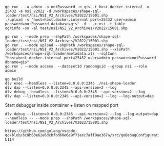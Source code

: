     go run . -u admin -p notPassword -n gis -t host.docker.internal -o 25432 -a nsi_v2022 -d /workspaces/shape-sql-loader/test/nsi/NSI_V2_Archives/V2022/15001.shp
    ./upload -s "host=host.docker.internal port=25432 user=admin password=notPassword database=gis" -d . -c nsi -t table
    ogrinfo -so -al test/nsi/NSI_V2_Archives/V2022/15001.shp

    go run . --mode prep --shpPath /workspaces/shape-sql-loader/test/nsi/NSI_V2_Archives/V2022/15001.shp
    go run . --mode upload --shpPath /workspaces/shape-sql-loader/test/nsi/NSI_V2_Archives/V2022/15001.shp --xlsPath /workspaces/shape-sql-loader/metadata.xls --sqlConn "host=host.docker.internal port=25432 user=admin password=notPassword dbname=gis"
    go run . --mode access  --datasetId randomguid --group nsi --role admin

    go build
    dlv exec --headless --listen=0.0.0.0:2345 ./nsi-shape-loader
    dlv dap --listen=0.0.0.0:2345 --api-version=2 --log
    dlv debug --headless --listen=0.0.0.0:2345 --api-version=2 --log
    dlv dap --listen=0.0.0.0:2345 --api-version=2 --log --log-output=dap

Start debugger inside container + listen on mapped port

    dlv debug --listen=0.0.0.0:2345 --api-version=2 --log --log-output=dap --headless -- --mode prep --shpPath /workspaces/shape-sql-loader/test/nsi/NSI_V2_Archives/V2022/15001.shp

    https://github.com/golang/vscode-go/blob/bc8b63e62e6dcbfbd60e6e9f71eec7aff9ae367a/src/goDebugConfiguration.ts#L31-L114
